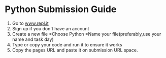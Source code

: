 # Python Submission Guide
  1. Go to www.repl.it
  2. Sign up if you don't have an account
  3. Create a new file
     *Choose Python
     *Name your file(preferably,use your name and task day)
  4. Type or copy your code and run it to ensure it works
  5. Copy the pages URL and paste it on submission URL space.

